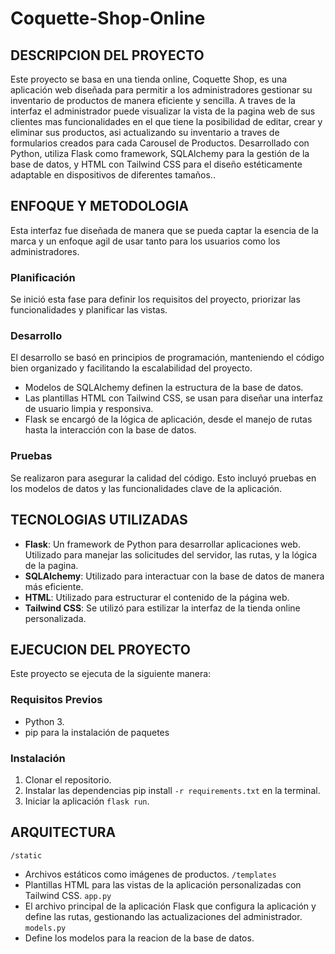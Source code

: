 # Coquette-Shop-Online

## DESCRIPCION DEL PROYECTO

Este proyecto se basa en una tienda online, Coquette Shop, es una aplicación web diseñada para permitir a los administradores gestionar su inventario de productos de manera eficiente y sencilla. A traves de la interfaz el administrador puede visualizar la vista de la pagina web de sus clientes mas funcionalidades en el que tiene la posibilidad de editar, crear y eliminar sus productos, asi actualizando su inventario a traves de formularios creados para cada  Carousel de Productos. Desarrollado con Python, utiliza Flask como framework, SQLAlchemy para la gestión de la base de datos, y HTML con Tailwind CSS para el diseño estéticamente adaptable en dispositivos de diferentes tamaños..


## ENFOQUE Y METODOLOGIA 

Esta interfaz fue diseñada de manera que se pueda captar la esencia de la marca y un enfoque agil de usar tanto para los usuarios como los administradores. 

### Planificación

Se inició esta fase para definir los requisitos del proyecto, priorizar las funcionalidades y planificar las vistas.

### Desarrollo

El desarrollo se basó en principios de programación, manteniendo el código bien organizado y facilitando la escalabilidad del proyecto.

- Modelos de SQLAlchemy definen la estructura de la base de datos.
- Las plantillas HTML con Tailwind CSS, se usan para diseñar una interfaz de usuario limpia y responsiva.
- Flask se encargó de la lógica de aplicación, desde el manejo de rutas hasta la interacción con la base de datos.

### Pruebas

Se realizaron para asegurar la calidad del código. Esto incluyó pruebas en los modelos de datos y las funcionalidades clave de la aplicación.        


## TECNOLOGIAS UTILIZADAS

- **Flask**: Un framework de Python para desarrollar aplicaciones web. Utilizado para manejar las solicitudes del servidor, las rutas, y la lógica de la pagina.
- **SQLAlchemy**: Utilizado para interactuar con la base de datos de manera más eficiente.
- **HTML**: Utilizado para estructurar el contenido de la página web.
- **Tailwind CSS**: Se utilizó para estilizar la interfaz de la tienda online personalizada.


## EJECUCION DEL PROYECTO 

Este proyecto se ejecuta de la siguiente manera:

### Requisitos Previos

- Python 3.
- pip para la instalación de paquetes

### Instalación

1. Clonar el repositorio.
2. Instalar las dependencias pip install `-r requirements.txt` en la terminal. 
3. Iniciar la aplicación `flask run`. 


## ARQUITECTURA 
`/static` 
- Archivos estáticos como imágenes de productos.
`/templates` 
- Plantillas HTML para las vistas de la aplicación personalizadas con Tailwind CSS.
`app.py` 
- El archivo principal de la aplicación Flask que configura la aplicación y define las rutas, gestionando las actualizaciones del administrador.
`models.py` 
- Define los modelos para la reacion de la base de datos.


